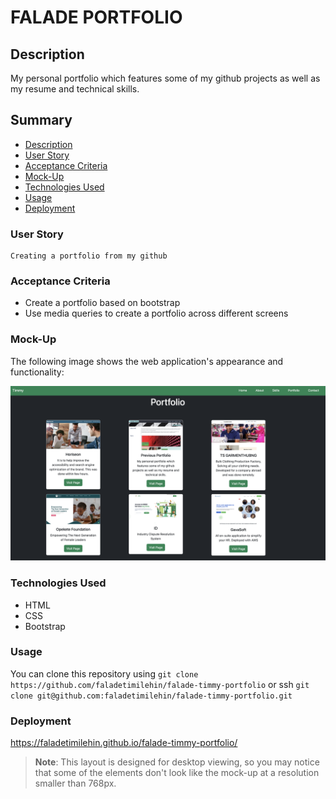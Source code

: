 # FALADE PORTFOLIO

## Description

My personal portfolio which features some of my github projects as well as my resume and technical skills.

## Summary

- [Description](#description)
- [User Story](#user-story)
- [Acceptance Criteria](#acceptance-criteria)
- [Mock-Up](#mock-up)
- [Technologies Used](#technologies-used)
- [Usage](#usage)
- [Deployment](#deployment)

### User Story

```
Creating a portfolio from my github
```

### Acceptance Criteria

- Create a portfolio based on bootstrap
- Use media queries to create a portfolio across different screens

### Mock-Up

The following image shows the web application's appearance and functionality:

![The Horiseon webpage includes a navigation bar, a header image, and cards with text and images at the bottom of the page.](./images/sssss.png)

### Technologies Used

- HTML
- CSS
- Bootstrap

### Usage

You can clone this repository using `git clone https://github.com/faladetimilehin/falade-timmy-portfolio` or ssh `git clone git@github.com:faladetimilehin/falade-timmy-portfolio.git`

### Deployment

https://faladetimilehin.github.io/falade-timmy-portfolio/

> **Note**: This layout is designed for desktop viewing, so you may notice that some of the elements don't look like the mock-up at a resolution smaller than 768px.
